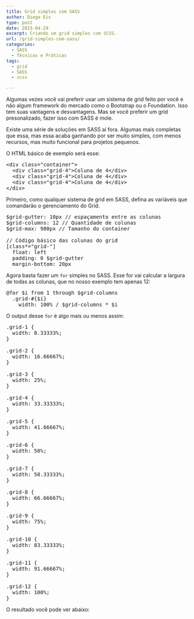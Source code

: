 ```yaml
---
title: Grid simples com SASS
author: Diego Eis
type: post
date: 2015-04-29
excerpt: Criando um grid simples com SCSS.
url: /grid-simples-com-sass/
categories:
  - SASS
  - Técnicas e Práticas
tags:
  - grid
  - SASS
  - scss

---
```

Algumas vezes você vai preferir usar um sistema de grid feito por você e não algum framework do mercado como o Bootstrap ou o Foundation. Isso tem suas vantagens e desvantagens. Mas se você preferir um grid presonalizado, fazer isso com SASS é mole.

Existe uma série de soluções em SASS aí fora. Algumas mais completas que essa, mas essa acaba ganhando por ser muito simples, com menos recursos, mas muito funcional para projetos pequenos. 

O HTML básico de exemplo será esse:

<pre class="lang-html">&lt;div class="container"&gt;
  &lt;div class="grid-4"&gt;Coluna de 4&lt;/div&gt;
  &lt;div class="grid-4"&gt;Coluna de 4&lt;/div&gt;
  &lt;div class="grid-4"&gt;Coluna de 4&lt;/div&gt;
&lt;/div&gt;
</pre>

Primeiro, como qualquer sistema de grid em SASS, defina as variáveis que comandarão o gerenciamento do Grid.

<pre class="lang-sass">$grid-gutter: 10px // espaçamento entre as colunas
$grid-columns: 12 // Quantidade de colunas
$grid-max: 980px // Tamanho do container

// Código básico das colunas do grid
[class*="grid-"]
  float: left
  padding: 0 $grid-gutter
  margin-bottom: 20px
</pre>

Agora basta fazer um `for` simples no SASS. Esse for vai calcular a largura de todas as colunas, que no nosso exemplo tem apenas 12:

<pre class="lang-sass">@for $i from 1 through $grid-columns
  .grid-#{$i}
    width: 100% / $grid-columns * $i
</pre>

O output desse `for` é algo mais ou menos assim:

<pre class="lang-css">.grid-1 {
  width: 8.33333%;
}

.grid-2 {
  width: 16.66667%;
}

.grid-3 {
  width: 25%;
}

.grid-4 {
  width: 33.33333%;
}

.grid-5 {
  width: 41.66667%;
}

.grid-6 {
  width: 50%;
}

.grid-7 {
  width: 58.33333%;
}

.grid-8 {
  width: 66.66667%;
}

.grid-9 {
  width: 75%;
}

.grid-10 {
  width: 83.33333%;
}

.grid-11 {
  width: 91.66667%;
}

.grid-12 {
  width: 100%;
}
</pre>

O resultado você pode ver abaixo: